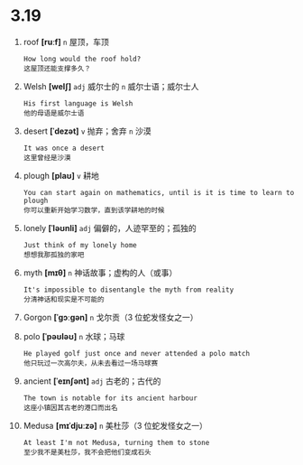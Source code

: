 # 3.19

1. roof **[ruːf]** `n` 屋顶，车顶

   ```
   How long would the roof hold?
   这屋顶还能支撑多久？
   ```

2. Welsh **[welʃ]** `adj` 威尔士的 `n` 威尔士语；威尔士人

   ```
   His first language is Welsh
   他的母语是威尔士语
   ```

3. desert **[ˈdezət]** `v` 抛弃；舍弃 `n` 沙漠

   ```
   It was once a desert
   这里曾经是沙漠
   ```

4. plough **[plaʊ]** `v` 耕地

   ```
   You can start again on mathematics, until is it is time to learn to plough
   你可以重新开始学习数学，直到该学耕地的时候
   ```

5. lonely **[ˈləʊnli]** `adj` 偏僻的，人迹罕至的；孤独的

   ```
   Just think of my lonely home
   想想我那孤独的家吧
   ```

6. myth **[mɪθ]** `n` 神话故事；虚构的人（或事）

   ```
   It's impossible to disentangle the myth from reality
   分清神话和现实是不可能的
   ```

7. Gorgon **[ˈɡɔːɡən]** `n` 戈尔贡（3 位蛇发怪女之一）

8. polo **[ˈpəʊləʊ]** `n` 水球；马球

   ```
   He played golf just once and never attended a polo match
   他只玩过一次高尔夫，从未去看过一场马球赛
   ```

9. ancient **[ˈeɪnʃənt]** `adj` 古老的；古代的

   ```
   The town is notable for its ancient harbour
   这座小镇因其古老的港口而出名
   ```

10. Medusa **[mɪˈdjuːzə]** `n` 美杜莎（3 位蛇发怪女之一）
    ```
    At least I'm not Medusa, turning them to stone
    至少我不是美杜莎，我不会把他们变成石头
    ```
